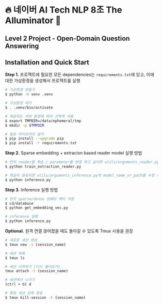 # 🔥 네이버 AI Tech NLP 8조 The AIluminator 🌟
## Level 2 Project - Open-Domain Question Answering

## Installation and Quick Start
**Step 1.** 프로젝트에 필요한 모든 dependencies는 `requirements.txt`에 있고, 이에 대한 가상환경을 생성해서 프로젝트를 실행
```sh
# 가상환경 만들기
$ python -m venv .venv

# 가상환경 켜기
$ . .venv/bin/activate

# 제공되는 서버 환경에 따라 선택적 사용
$ export TMPDIR=/data/ephemeral/tmp 
$ mkdir -p $TMPDIR

# 필요 라이브러리 설치
$ pip install --upgrade pip
$ pip install -r requirements.txt
```

**Step 2.** Sparse embedding + extracion based reader model 실행 방법
 ```sh
# 먼저 reader를 학습 / parameter를 변경 하고 싶다면 utils/arguments_reader.py 수정
$ python train_extraction_reader.py

# 학습이 완료되면 utils/arguments_inference.py의 model_name_or_path를 수정 후 실행
$ python inference.py
```

**Step 3.** Inference 실행 방법
 ```sh
# 먼저 sparse/dense 임베딩 벡터 저장
$ cd/database
$ python get_embedding_vec.py

# inference 실행
$ python inference.py
```

**Optional.** 원격 연결 끊어졌을 때도 돌아갈 수 있도록 Tmux 사용을 권장
```sh
# 새로운 세션 생성
$ tmux new -s (session_name)

# 세션 목록
$ tmux ls

# 세션 시작하기 (다시 불러오기)
tmux attach -t (session_name)

# 세션에서 나가기
(ctrl + b) d

# 특정 세션 강제 종료
$ tmux kill-session -t (session_name)
```

